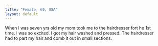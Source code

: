 ```yaml
---
title: "Female, 60, USA"
layout: default
---
```

When I was seven yrs old my mom took me to the hairdresser fort he 1st time. I was so excited. I got my hair washed and pressed. The hairdresser had to part my hair and comb it out in small sections.
